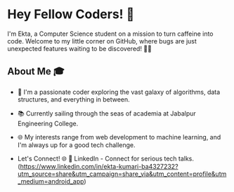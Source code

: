 # Hey Fellow Coders! 👋

I'm Ekta, a Computer Science student on a mission to turn caffeine into code. Welcome to my little corner on GitHub, where bugs are just unexpected features waiting to be discovered! 🐞✨

## About Me 🎓

- 🚀 I'm a passionate coder exploring the vast galaxy of algorithms, data structures, and everything in between.
- 📚 Currently sailing through the seas of academia at Jabalpur Engineering College.
- 🌐 My interests range from web development to machine learning, and I'm always up for a good tech challenge.

- Let's Connect! 🌐
💼 LinkedIn - Connect for serious tech talks.(https://www.linkedin.com/in/ekta-kumari-ba4327232?utm_source=share&utm_campaign=share_via&utm_content=profile&utm_medium=android_app)

